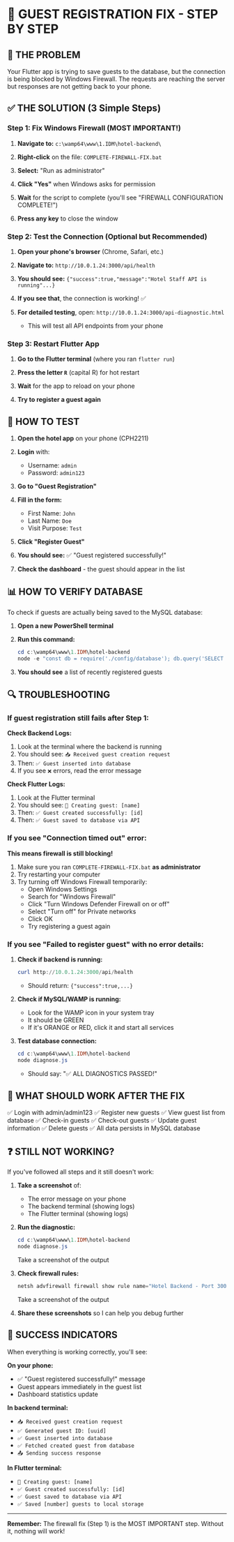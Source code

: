 # 🔧 GUEST REGISTRATION FIX - STEP BY STEP

## 🎯 THE PROBLEM
Your Flutter app is trying to save guests to the database, but the connection is being blocked by Windows Firewall. The requests are reaching the server but responses are not getting back to your phone.

## ✅ THE SOLUTION (3 Simple Steps)

### Step 1: Fix Windows Firewall (MOST IMPORTANT!)

1. **Navigate to:** `c:\wamp64\www\1.IDM\hotel-backend\`

2. **Right-click** on the file: `COMPLETE-FIREWALL-FIX.bat`

3. **Select:** "Run as administrator"

4. **Click "Yes"** when Windows asks for permission

5. **Wait** for the script to complete (you'll see "FIREWALL CONFIGURATION COMPLETE!")

6. **Press any key** to close the window

### Step 2: Test the Connection (Optional but Recommended)

1. **Open your phone's browser** (Chrome, Safari, etc.)

2. **Navigate to:** `http://10.0.1.24:3000/api/health`

3. **You should see:** `{"success":true,"message":"Hotel Staff API is running"...}`

4. **If you see that**, the connection is working! ✅

5. **For detailed testing**, open: `http://10.0.1.24:3000/api-diagnostic.html`
   - This will test all API endpoints from your phone

### Step 3: Restart Flutter App

1. **Go to the Flutter terminal** (where you ran `flutter run`)

2. **Press the letter `R`** (capital R) for hot restart

3. **Wait** for the app to reload on your phone

4. **Try to register a guest again**

## 🧪 HOW TO TEST

1. **Open the hotel app** on your phone (CPH2211)

2. **Login** with:
   - Username: `admin`
   - Password: `admin123`

3. **Go to "Guest Registration"**

4. **Fill in the form:**
   - First Name: `John`
   - Last Name: `Doe`
   - Visit Purpose: `Test`

5. **Click "Register Guest"**

6. **You should see:** ✅ "Guest registered successfully!"

7. **Check the dashboard** - the guest should appear in the list

## 📊 HOW TO VERIFY DATABASE

To check if guests are actually being saved to the MySQL database:

1. **Open a new PowerShell terminal**

2. **Run this command:**
   ```powershell
   cd c:\wamp64\www\1.IDM\hotel-backend
   node -e "const db = require('./config/database'); db.query('SELECT first_name, last_name, status, created_at FROM guests ORDER BY created_at DESC LIMIT 5').then(([rows]) => { console.log('Recent guests in database:'); rows.forEach((r, i) => console.log(`${i+1}. ${r.first_name} ${r.last_name} - ${r.status} (${r.created_at})`)); process.exit(0); });"
   ```

3. **You should see** a list of recently registered guests

## 🔍 TROUBLESHOOTING

### If guest registration still fails after Step 1:

**Check Backend Logs:**
1. Look at the terminal where the backend is running
2. You should see: `📥 Received guest creation request`
3. Then: `✅ Guest inserted into database`
4. If you see `❌` errors, read the error message

**Check Flutter Logs:**
1. Look at the Flutter terminal
2. You should see: `🔄 Creating guest: [name]`
3. Then: `✅ Guest created successfully: [id]`
4. Then: `✅ Guest saved to database via API`

### If you see "Connection timed out" error:

**This means firewall is still blocking!**
1. Make sure you ran `COMPLETE-FIREWALL-FIX.bat` **as administrator**
2. Try restarting your computer
3. Try turning off Windows Firewall temporarily:
   - Open Windows Settings
   - Search for "Windows Firewall"
   - Click "Turn Windows Defender Firewall on or off"
   - Select "Turn off" for Private networks
   - Click OK
   - Try registering a guest again

### If you see "Failed to register guest" with no error details:

1. **Check if backend is running:**
   ```powershell
   curl http://10.0.1.24:3000/api/health
   ```
   - Should return: `{"success":true,...}`

2. **Check if MySQL/WAMP is running:**
   - Look for the WAMP icon in your system tray
   - It should be GREEN
   - If it's ORANGE or RED, click it and start all services

3. **Test database connection:**
   ```powershell
   cd c:\wamp64\www\1.IDM\hotel-backend
   node diagnose.js
   ```
   - Should say: "✅ ALL DIAGNOSTICS PASSED!"

## 📱 WHAT SHOULD WORK AFTER THE FIX

✅ Login with admin/admin123
✅ Register new guests
✅ View guest list from database
✅ Check-in guests
✅ Check-out guests
✅ Update guest information
✅ Delete guests
✅ All data persists in MySQL database

## ❓ STILL NOT WORKING?

If you've followed all steps and it still doesn't work:

1. **Take a screenshot** of:
   - The error message on your phone
   - The backend terminal (showing logs)
   - The Flutter terminal (showing logs)

2. **Run the diagnostic:**
   ```powershell
   cd c:\wamp64\www\1.IDM\hotel-backend
   node diagnose.js
   ```
   Take a screenshot of the output

3. **Check firewall rules:**
   ```powershell
   netsh advfirewall firewall show rule name="Hotel Backend - Port 3000"
   ```
   Take a screenshot of the output

4. **Share these screenshots** so I can help you debug further

## 🎉 SUCCESS INDICATORS

When everything is working correctly, you'll see:

**On your phone:**
- ✅ "Guest registered successfully!" message
- Guest appears immediately in the guest list
- Dashboard statistics update

**In backend terminal:**
- `📥 Received guest creation request`
- `✅ Generated guest ID: [uuid]`
- `✅ Guest inserted into database`
- `✅ Fetched created guest from database`
- `📤 Sending success response`

**In Flutter terminal:**
- `🔄 Creating guest: [name]`
- `✅ Guest created successfully: [id]`
- `✅ Guest saved to database via API`
- `✅ Saved [number] guests to local storage`

---

**Remember:** The firewall fix (Step 1) is the MOST IMPORTANT step. Without it, nothing will work!
